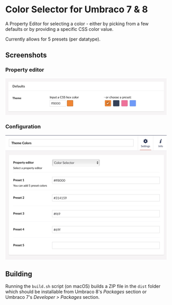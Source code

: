# Color Selector for Umbraco 7 & 8

A Property Editor for selecting a color - either by picking from a few defaults
or by providing a specific CSS color value.

Currently allows for 5 presets (per datatype).

## Screenshots

### Property editor

![Property Screen](images/property-screen.jpg)

### Configuration

![Config Screen](images/config-screen.jpg)


## Building

Running the `build.sh` script (on macOS) builds a ZIP file in the `dist` folder which
should be installable from Umbraco 8's _Packages_ section or
Umbraco 7's _Developer > Packages_ section.
